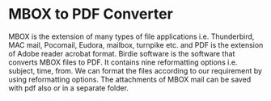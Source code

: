 # MBOX to PDF Converter
MBOX is the extension of many types of file applications i.e. Thunderbird, MAC mail, Pocomail, Eudora, mailbox, turnpike etc. and PDF is the extension of Adobe reader acrobat format.
Birdie software is the software that converts MBOX files to PDF. It contains nine reformatting options i.e. subject, time, from. We can format the files according to our requirement by using reformatting options. The attachments of MBOX mail can be saved with pdf also or in a separate folder.

